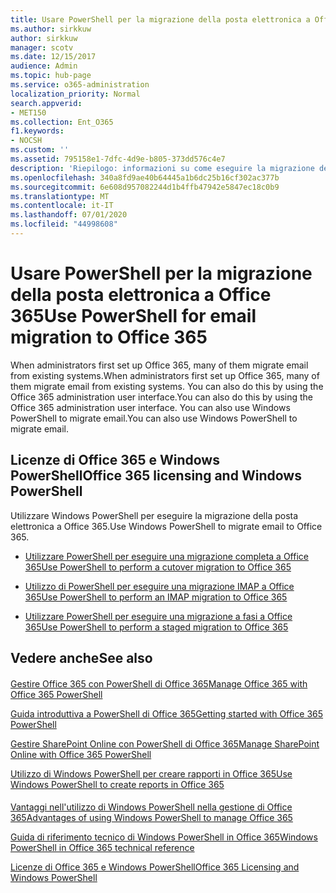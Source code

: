 ```yaml
---
title: Usare PowerShell per la migrazione della posta elettronica a Office 365
ms.author: sirkkuw
author: sirkkuw
manager: scotv
ms.date: 12/15/2017
audience: Admin
ms.topic: hub-page
ms.service: o365-administration
localization_priority: Normal
search.appverid:
- MET150
ms.collection: Ent_O365
f1.keywords:
- NOCSH
ms.custom: ''
ms.assetid: 795158e1-7dfc-4d9e-b805-373dd576c4e7
description: 'Riepilogo: informazioni su come eseguire la migrazione della posta elettronica a Office 365 utilizzando Windows PowerShell.'
ms.openlocfilehash: 340a8fd9ae40b64445a1b6dc25b16cf302ac377b
ms.sourcegitcommit: 6e608d957082244d1b4ffb47942e5847ec18c0b9
ms.translationtype: MT
ms.contentlocale: it-IT
ms.lasthandoff: 07/01/2020
ms.locfileid: "44998608"
---
```

# <a name="use-powershell-for-email-migration-to-office-365"></a><span data-ttu-id="be984-103">Usare PowerShell per la migrazione della posta elettronica a Office 365</span><span class="sxs-lookup"><span data-stu-id="be984-103">Use PowerShell for email migration to Office 365</span></span>

<span data-ttu-id="be984-104">When administrators first set up Office 365, many of them migrate email from existing systems.</span><span class="sxs-lookup"><span data-stu-id="be984-104">When administrators first set up Office 365, many of them migrate email from existing systems.</span></span> <span data-ttu-id="be984-105">You can also do this by using the Office 365 administration user interface.</span><span class="sxs-lookup"><span data-stu-id="be984-105">You can also do this by using the Office 365 administration user interface.</span></span> <span data-ttu-id="be984-106">You can also use Windows PowerShell to migrate email.</span><span class="sxs-lookup"><span data-stu-id="be984-106">You can also use Windows PowerShell to migrate email.</span></span>
  
## <a name="office-365-licensing-and-windows-powershell"></a><span data-ttu-id="be984-107">Licenze di Office 365 e Windows PowerShell</span><span class="sxs-lookup"><span data-stu-id="be984-107">Office 365 licensing and Windows PowerShell</span></span>

<span data-ttu-id="be984-108">Utilizzare Windows PowerShell per eseguire la migrazione della posta elettronica a Office 365.</span><span class="sxs-lookup"><span data-stu-id="be984-108">Use Windows PowerShell to migrate email to Office 365.</span></span> 
  
- [<span data-ttu-id="be984-109">Utilizzare PowerShell per eseguire una migrazione completa a Office 365</span><span class="sxs-lookup"><span data-stu-id="be984-109">Use PowerShell to perform a cutover migration to Office 365</span></span>](use-powershell-to-perform-a-cutover-migration-to-office-365.md)
    
- [<span data-ttu-id="be984-110">Utilizzo di PowerShell per eseguire una migrazione IMAP a Office 365</span><span class="sxs-lookup"><span data-stu-id="be984-110">Use PowerShell to perform an IMAP migration to Office 365</span></span>](use-powershell-to-perform-an-imap-migration-to-office-365.md)
    
- [<span data-ttu-id="be984-111">Utilizzare PowerShell per eseguire una migrazione a fasi a Office 365</span><span class="sxs-lookup"><span data-stu-id="be984-111">Use PowerShell to perform a staged migration to Office 365</span></span>](use-powershell-to-perform-a-staged-migration-to-office-365.md)
    
## <a name="see-also"></a><span data-ttu-id="be984-112">Vedere anche</span><span class="sxs-lookup"><span data-stu-id="be984-112">See also</span></span>

#### 

[<span data-ttu-id="be984-113">Gestire Office 365 con PowerShell di Office 365</span><span class="sxs-lookup"><span data-stu-id="be984-113">Manage Office 365 with Office 365 PowerShell</span></span>](manage-office-365-with-office-365-powershell.md)
  
[<span data-ttu-id="be984-114">Guida introduttiva a PowerShell di Office 365</span><span class="sxs-lookup"><span data-stu-id="be984-114">Getting started with Office 365 PowerShell</span></span>](getting-started-with-office-365-powershell.md)
  
[<span data-ttu-id="be984-115">Gestire SharePoint Online con PowerShell di Office 365</span><span class="sxs-lookup"><span data-stu-id="be984-115">Manage SharePoint Online with Office 365 PowerShell</span></span>](manage-sharepoint-online-with-office-365-powershell.md)
  
[<span data-ttu-id="be984-116">Utilizzo di Windows PowerShell per creare rapporti in Office 365</span><span class="sxs-lookup"><span data-stu-id="be984-116">Use Windows PowerShell to create reports in Office 365</span></span>](use-windows-powershell-to-create-reports-in-office-365.md)
#### 

[<span data-ttu-id="be984-117">Vantaggi nell'utilizzo di Windows PowerShell nella gestione di Office 365</span><span class="sxs-lookup"><span data-stu-id="be984-117">Advantages of using Windows PowerShell to manage Office 365</span></span>](https://technet.microsoft.com/library/15144a50-453e-4cd5-befd-bc6736697967.aspx)
  
[<span data-ttu-id="be984-118">Guida di riferimento tecnico di Windows PowerShell in Office 365</span><span class="sxs-lookup"><span data-stu-id="be984-118">Windows PowerShell in Office 365 technical reference</span></span>](https://technet.microsoft.com/library/10d5c66a-7579-4319-aaa5-7a5e21d49cea.aspx)
  
[<span data-ttu-id="be984-119">Licenze di Office 365 e Windows PowerShell</span><span class="sxs-lookup"><span data-stu-id="be984-119">Office 365 Licensing and Windows PowerShell</span></span>](https://technet.microsoft.com/library/6ca0e430-f7ba-4184-becf-14c6c5c8dde5.aspx)

